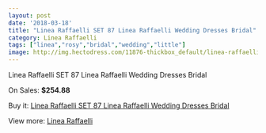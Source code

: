 ```yaml
---
layout: post
date: '2018-03-18'
title: "Linea Raffaelli SET 87 Linea Raffaelli Wedding Dresses Bridal"
category: Linea Raffaelli
tags: ["linea","rosy","bridal","wedding","little"]
image: http://img.hectodress.com/11876-thickbox_default/linea-raffaelli-set-87-linea-raffaelli-wedding-dresses-bridal.jpg
---
```

Linea Raffaelli SET 87 Linea Raffaelli Wedding Dresses Bridal

On Sales: **$254.88**
<a href="https://www.hectodress.com/linea-raffaelli/5840-linea-raffaelli-set-87-linea-raffaelli-wedding-dresses-bridal.html"><amp-img layout="responsive" width="600" height="600" src="//img.hectodress.com/11876-thickbox_default/linea-raffaelli-set-87-linea-raffaelli-wedding-dresses-bridal.jpg" alt="Linea Raffaelli SET 87 Linea Raffaelli Wedding Dresses Bridal 0" /></a>
<a href="https://www.hectodress.com/linea-raffaelli/5840-linea-raffaelli-set-87-linea-raffaelli-wedding-dresses-bridal.html"><amp-img layout="responsive" width="600" height="600" src="//img.hectodress.com/11879-thickbox_default/linea-raffaelli-set-87-linea-raffaelli-wedding-dresses-bridal.jpg" alt="Linea Raffaelli SET 87 Linea Raffaelli Wedding Dresses Bridal 1" /></a>
<a href="https://www.hectodress.com/linea-raffaelli/5840-linea-raffaelli-set-87-linea-raffaelli-wedding-dresses-bridal.html"><amp-img layout="responsive" width="600" height="600" src="//img.hectodress.com/11878-thickbox_default/linea-raffaelli-set-87-linea-raffaelli-wedding-dresses-bridal.jpg" alt="Linea Raffaelli SET 87 Linea Raffaelli Wedding Dresses Bridal 2" /></a>
<a href="https://www.hectodress.com/linea-raffaelli/5840-linea-raffaelli-set-87-linea-raffaelli-wedding-dresses-bridal.html"><amp-img layout="responsive" width="600" height="600" src="//img.hectodress.com/11877-thickbox_default/linea-raffaelli-set-87-linea-raffaelli-wedding-dresses-bridal.jpg" alt="Linea Raffaelli SET 87 Linea Raffaelli Wedding Dresses Bridal 3" /></a>

Buy it: [Linea Raffaelli SET 87 Linea Raffaelli Wedding Dresses Bridal](https://www.hectodress.com/linea-raffaelli/5840-linea-raffaelli-set-87-linea-raffaelli-wedding-dresses-bridal.html "Linea Raffaelli SET 87 Linea Raffaelli Wedding Dresses Bridal")

View more: [Linea Raffaelli](https://www.hectodress.com/101-linea-raffaelli "Linea Raffaelli")